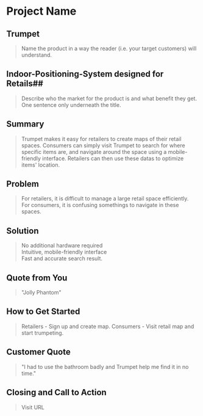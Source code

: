 # Project Name #

<!-- 
> This material was originally posted [here](http://www.quora.com/What-is-Amazons-approach-to-product-development-and-product-management). It is reproduced here for posterities sake.

There is an approach called "working backwards" that is widely used at Amazon. They work backwards from the customer, rather than starting with an idea for a product and trying to bolt customers onto it. While working backwards can be applied to any specific product decision, using this approach is especially important when developing new products or features.

For new initiatives a product manager typically starts by writing an internal press release announcing the finished product. The target audience for the press release is the new/updated product's customers, which can be retail customers or internal users of a tool or technology. Internal press releases are centered around the customer problem, how current solutions (internal or external) fail, and how the new product will blow away existing solutions.

If the benefits listed don't sound very interesting or exciting to customers, then perhaps they're not (and shouldn't be built). Instead, the product manager should keep iterating on the press release until they've come up with benefits that actually sound like benefits. Iterating on a press release is a lot less expensive than iterating on the product itself (and quicker!).

If the press release is more than a page and a half, it is probably too long. Keep it simple. 3-4 sentences for most paragraphs. Cut out the fat. Don't make it into a spec. You can accompany the press release with a FAQ that answers all of the other business or execution questions so the press release can stay focused on what the customer gets. My rule of thumb is that if the press release is hard to write, then the product is probably going to suck. Keep working at it until the outline for each paragraph flows. 

Oh, and I also like to write press-releases in what I call "Oprah-speak" for mainstream consumer products. Imagine you're sitting on Oprah's couch and have just explained the product to her, and then you listen as she explains it to her audience. That's "Oprah-speak", not "Geek-speak".

Once the project moves into development, the press release can be used as a touchstone; a guiding light. The product team can ask themselves, "Are we building what is in the press release?" If they find they're spending time building things that aren't in the press release (overbuilding), they need to ask themselves why. This keeps product development focused on achieving the customer benefits and not building extraneous stuff that takes longer to build, takes resources to maintain, and doesn't provide real customer benefit (at least not enough to warrant inclusion in the press release).
 -->
 
## Trumpet ##
  > Name the product in a way the reader (i.e. your target customers) will understand.

## Indoor-Positioning-System designed for Retails##
  > Describe who the market for the product is and what benefit they get. One sentence only underneath the title.

## Summary ##
  > Trumpet makes it easy for retailers to create maps of their retail spaces. Consumers can simply visit Trumpet to search for where specific items are, and navigate around the space using a mobile-friendly interface. Retailers can then use these datas to optimize items' location.

## Problem ##
  > For retailers, it is difficult to manage a large retail space efficiently. <br>
  > For consumers, it is confusing somethings to navigate in these spaces.

## Solution ##
  > No additional hardware required <br>
  > Intuitive, mobile-friendly interface <br>
  > Fast and accurate search result.

## Quote from You ##
  > "Jolly Phantom"

## How to Get Started ##
  > Retailers - Sign up and create map.
  > Consumers - Visit retail map and start trumpeting.

## Customer Quote ##
  > "I had to use the bathroom badly and Trumpet help me find it in no time."

## Closing and Call to Action ##
  > Visit URL
